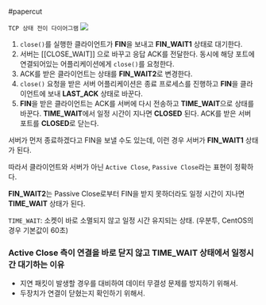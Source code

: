 #papercut 

`TCP 상태 전이 다이어그램`
![](https://farm1.staticflickr.com/440/18338404268_f693b065d4_o.png)

1. `close()`를 실행한 클라이언트가 **FIN**을 보내고 **FIN_WAIT1** 상태로 대기한다.
2. 서버는 [[CLOSE_WAIT]] 으로 바꾸고 응답 ACK를 전달한다. 동시에 해당 포트에 연결되어있는 어플리케이션에게 `close()`를 요청한다.
3. ACK를 받은 클라이언트는 상태를 **FIN_WAIT2**로 변경한다.
4. `close()` 요청을 받은 서버 어플리케이션은 종료 프로세스를 진행하고 **FIN**을 클라이언트에 보내 **LAST_ACK** 상태로 바꾼다.
5. **FIN**을 받은 클라이언트는 ACK를 서버에 다시 전송하고 **TIME_WAIT**으로 상태를 바꾼다. **TIME_WAIT**에서 일정 시간이 지나면 **CLOSED** 된다. ACK를 받은 서버 포트를 **CLOSED**로 닫는다.

서버가 먼저 종료하겠다고 FIN을 보낼 수도 있는데, 이런 경우 서버가 **FIN_WAIT1** 상태가 된다.

따라서 클라이언트와 서버가 아닌 `Active Close`, `Passive Close`라는 표현이 정확하다.

**FIN_WAIT2**는 Passive Close로부터 FIN을 받지 못하더라도 일정 시간이 지나면 **TIME_WAIT** 상태가 된다.

`TIME_WAIT`: 소켓이 바로 소멸되지 않고 일정 시간 유지되는 상태. (우분투, CentOS의 경우 기본값이 60초)
### Active Close 측이 연결을 바로 닫지 않고 TIME_WAIT 상태에서 일정시간 대기하는 이유

- 지연 패킷이 발생할 경우를 대비하여 데이터 무결성 문제를 방지하기 위해서.
- 두장치가 연결이 닫혔는지 확인하기 위해서.